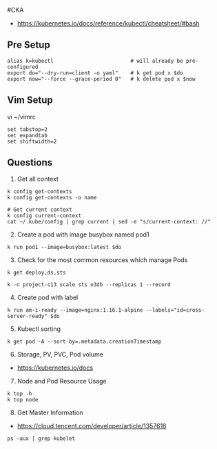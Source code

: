 #CKA
- https://kubernetes.io/docs/reference/kubectl/cheatsheet/#bash
## Pre Setup
```
alias k=kubectl                         # will already be pre-configured
export do="--dry-run=client -o yaml"    # k get pod x $do
export now="--force --grace-period 0"   # k delete pod x $now
```

## Vim Setup

vi ~/vimrc
```
set tabstop=2
set expandtab
set shiftwidth=2
```

## Questions

1. Get all context
```
k config get-contexts
k config get-contexts -o name

# Get current context
k config current-context
cat ~/.kube/config | grep current | sed -e "s/current-context: //"
```
2. Create a pod with image busybox named pod1
```
k run pod1 --image=busybox:latest $do
```
3. Check for the most common resources which manage Pods
```
k get deploy,ds,sts

k -n project-c13 scale sts o3db --replicas 1 --record
```

4. Create pod with label
```
k run am-i-ready --image=nginx:1.16.1-alpine --labels="id=cross-server-ready" $do
```

5. Kubectl sorting
```
k get pod -A --sort-by=.metadata.creationTimestamp
```

6. Storage, PV, PVC, Pod volume
- https://kubernetes.io/docs

7. Node and Pod Resource Usage

```
k top -h
k top node
```

8. Get Master Information
- https://cloud.tencent.com/developer/article/1357618
```
ps -aux | grep kubelet

```
